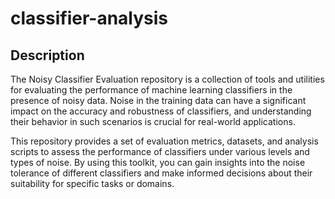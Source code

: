 # classifier-analysis

## Description
The Noisy Classifier Evaluation repository is a collection of tools and utilities for evaluating the performance of machine learning classifiers in the presence of noisy data. Noise in the training data can have a significant impact on the accuracy and robustness of classifiers, and understanding their behavior in such scenarios is crucial for real-world applications.

This repository provides a set of evaluation metrics, datasets, and analysis scripts to assess the performance of classifiers under various levels and types of noise. By using this toolkit, you can gain insights into the noise tolerance of different classifiers and make informed decisions about their suitability for specific tasks or domains.
